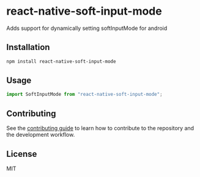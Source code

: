 # react-native-soft-input-mode

Adds support for dynamically setting softInputMode for android

## Installation

```sh
npm install react-native-soft-input-mode
```

## Usage

```js
import SoftInputMode from "react-native-soft-input-mode";

```

## Contributing

See the [contributing guide](CONTRIBUTING.md) to learn how to contribute to the repository and the development workflow.

## License

MIT
